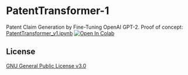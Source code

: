 
# PatentTransformer-1

Patent Claim Generation by Fine-Tuning OpenAI GPT-2. 
Proof of concept: [PatentTransformer_v1.ipynb](https://github.com/jiehsheng/PatentTransformer/blob/master/v1/PatentTransformer_v1.ipynb)  [![Open In Colab](https://colab.research.google.com/assets/colab-badge.svg)](https://colab.research.google.com/github/jiehsheng/PatentTransformer/blob/master/v1/PatentTransformer_v1.ipynb)

## License

[GNU General Public License v3.0](LICENSE)
